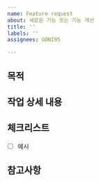 ```yaml
---
name: Feature request
about: 새로운 기능 또는 기능 개선
title: ''
labels: ''
assignees: GONI95

---
```


## 목적
> 

## 작업 상세 내용
>

## 체크리스트
- [ ] 예시

## 참고사항
